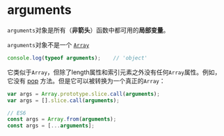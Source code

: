 # arguments

`arguments`对象是所有（**非箭头**）函数中都可用的**局部变量**。

`arguments`对象不是一个 [`Array`](https://developer.mozilla.org/zh-CN/docs/Web/JavaScript/Reference/Array)&#x20;

```javascript
console.log(typeof arguments);    // 'object'
```

它类似于`Array`，但除了length属性和索引元素之外没有任何`Array`属性。例如，它没有 [pop](https://developer.mozilla.org/zh-CN/docs/Web/JavaScript/Reference/Global\_Objects/Array/pop) 方法。但是它可以被转换为一个真正的`Array`：

```javascript
var args = Array.prototype.slice.call(arguments);
var args = [].slice.call(arguments);

// ES6
const args = Array.from(arguments);
const args = [...arguments];
```
